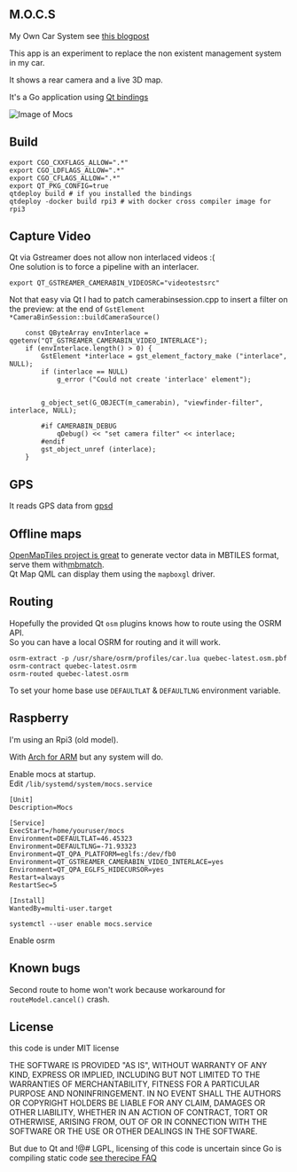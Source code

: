 M.O.C.S
-------

My Own Car System see [this blogpost](https://blog.nobugware.com/post/2018/my_own_car_system_raspberry_pi_offline_mapping/)

This app is an experiment to replace the non existent management system in my car.

It shows a rear camera and a live 3D map.

It's a Go application using [Qt bindings](https://github.com/therecipe/qt)

![Image of Mocs](https://raw.githubusercontent.com/akhenakh/mocs/master/images/mocs.png)

## Build
```
export CGO_CXXFLAGS_ALLOW=".*"
export CGO_LDFLAGS_ALLOW=".*" 
export CGO_CFLAGS_ALLOW=".*"
export QT_PKG_CONFIG=true 
qtdeploy build # if you installed the bindings
qtdeploy -docker build rpi3 # with docker cross compiler image for rpi3
```

## Capture Video
Qt via Gstreamer does not allow non interlaced videos :(  
One solution is to force a pipeline with an interlacer.

```
export QT_GSTREAMER_CAMERABIN_VIDEOSRC="videotestsrc"
```
Not that easy via Qt I had to patch camerabinsession.cpp to insert a filter on the preview:
at the end of `GstElement *CameraBinSession::buildCameraSource()`
```
    const QByteArray envInterlace = qgetenv("QT_GSTREAMER_CAMERABIN_VIDEO_INTERLACE");
    if (envInterlace.length() > 0) {
        GstElement *interlace = gst_element_factory_make ("interlace", NULL);
        if (interlace == NULL)
            g_error ("Could not create 'interlace' element");


        g_object_set(G_OBJECT(m_camerabin), "viewfinder-filter", interlace, NULL);

        #if CAMERABIN_DEBUG
            qDebug() << "set camera filter" << interlace;
        #endif
        gst_object_unref (interlace);
    }
```

## GPS
It reads GPS data from [gpsd](https://github.com/akhenakh/gpsd)

## Offline maps
[OpenMapTiles project is great](https://openmaptiles.org) to generate vector data in MBTILES format, serve them with[mbmatch](https://github.com/akhenakh/mbmatch).  
Qt Map QML can display them using the `mapboxgl` driver.


## Routing

Hopefully the provided Qt `osm` plugins knows how to route using the OSRM API.  
So you can have a local OSRM for routing and it will work.
```
osrm-extract -p /usr/share/osrm/profiles/car.lua quebec-latest.osm.pbf 
osrm-contract quebec-latest.osrm
osrm-routed quebec-latest.osrm
```

To set your home base use `DEFAULTLAT` & `DEFAULTLNG` environment variable.

## Raspberry
I'm using an Rpi3 (old model).

With [Arch for ARM](https://archlinuxarm.org) but any system will do.

Enable mocs at startup.  
Edit `/lib/systemd/system/mocs.service`


```
[Unit]
Description=Mocs

[Service]
ExecStart=/home/youruser/mocs
Environment=DEFAULTLAT=46.45323
Environment=DEFAULTLNG=-71.93323
Environment=QT_QPA_PLATFORM=eglfs:/dev/fb0
Environment=QT_GSTREAMER_CAMERABIN_VIDEO_INTERLACE=yes
Environment=QT_QPA_EGLFS_HIDECURSOR=yes
Restart=always
RestartSec=5

[Install]
WantedBy=multi-user.target
```
`systemctl --user enable mocs.service`

Enable osrm  

## Known bugs
Second route to home won't work because workaround for `routeModel.cancel()` crash.

## License
this code is under MIT license

THE SOFTWARE IS PROVIDED "AS IS", WITHOUT WARRANTY OF ANY KIND, EXPRESS OR IMPLIED, INCLUDING BUT NOT LIMITED TO THE WARRANTIES OF MERCHANTABILITY, FITNESS FOR A PARTICULAR PURPOSE AND NONINFRINGEMENT. IN NO EVENT SHALL THE AUTHORS OR COPYRIGHT HOLDERS BE LIABLE FOR ANY CLAIM, DAMAGES OR OTHER LIABILITY, WHETHER IN AN ACTION OF CONTRACT, TORT OR OTHERWISE, ARISING FROM, OUT OF OR IN CONNECTION WITH THE SOFTWARE OR THE USE OR OTHER DEALINGS IN THE SOFTWARE.

But due to Qt and !@# LGPL, licensing of this code is uncertain since Go is compiling static code [see therecipe FAQ](https://github.com/therecipe/qt/wiki/FAQ#what-is-the-implication-from-using-lgpl-library-in-my-go-app-)

